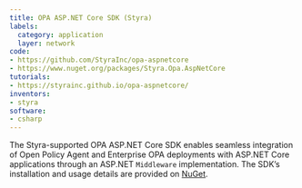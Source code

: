 ```yaml
---
title: OPA ASP.NET Core SDK (Styra)
labels:
  category: application
  layer: network
code:
- https://github.com/StyraInc/opa-aspnetcore
- https://www.nuget.org/packages/Styra.Opa.AspNetCore
tutorials:
- https://styrainc.github.io/opa-aspnetcore/
inventors:
- styra
software:
- csharp
---
```


The Styra-supported OPA ASP.NET Core SDK enables seamless integration of Open
Policy Agent and Enterprise OPA deployments with ASP.NET Core applications
through an ASP.NET `Middleware` implementation. The SDK’s installation and usage
details are provided on [NuGet](https://www.nuget.org/packages/Styra.Opa.AspNetCore).

